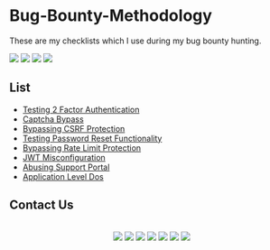 # Bug-Bounty-Methodology
These are my checklists which I use during my bug bounty hunting.

![](https://img.shields.io/github/issues/tuhin1729/Bug-Bounty-Methodology)
![](https://img.shields.io/github/forks/tuhin1729/Bug-Bounty-Methodology)
![](https://img.shields.io/github/stars/tuhin1729/Bug-Bounty-Methodology)
![](https://img.shields.io/github/last-commit/tuhin1729/Bug-Bounty-Methodology)

## List
- [Testing 2 Factor Authentication](https://github.com/tuhin1729/Bug-Bounty-Methodology/blob/main/2FA.md)
- [Captcha Bypass](https://github.com/tuhin1729/Bug-Bounty-Methodology/blob/main/Captcha.md)
- [Bypassing CSRF Protection](https://github.com/tuhin1729/Bug-Bounty-Methodology/blob/main/CSRF.md)
- [Testing Password Reset Functionality](https://github.com/tuhin1729/Bug-Bounty-Methodology/blob/main/PasswordReset.md)
- [Bypassing Rate Limit Protection](https://github.com/tuhin1729/Bug-Bounty-Methodology/blob/main/RateLimit.md)
- [JWT Misconfiguration](https://github.com/tuhin1729/Bug-Bounty-Methodology/blob/main/JWT.md)
- [Abusing Support Portal](https://github.com/tuhin1729/Bug-Bounty-Methodology/blob/main/AbusingSupportPortal.md)
- [Application Level Dos](https://github.com/tuhin1729/Bug-Bounty-Methodology/blob/main/Dos.md)

## Contact Us
<div align="center"><br>
<a href="https://github.com/tuhin1729" target="_blank"><img src="https://img.shields.io/badge/GitHub-100000?logo=github"></a>
<a href="https://twitter.com/tuhin1729_" target="_blank"><img src="https://img.shields.io/badge/Twitter-1DA1F2?logo=twitter"></a>
<a href="https://instagram.com/tuhin1729" target="_blank"><img src="https://img.shields.io/badge/Instagram-E4405F?logo=instagram"></a>
<a href="https://www.linkedin.com/in/tuhin1729/" target="_blank"><img src="https://img.shields.io/badge/LinkedIn-0077B5?logo=linkedin"></a>
<a href="mailto:tuhinbose70@gmail.com?subject=Bug Bounty Methodology" target="_blank"><img src="https://img.shields.io/badge/Gmail-D14836?logo=gmail"></a>
<a href="https://tuhin1729.medium.com" target="_blank"><img src="https://img.shields.io/badge/Medium-12100E?logo=medium"></a>
<a href="https://linktr.ee/tuhin1729" target="_blank"><img src="https://img.shields.io/badge/linktree-39E09B?logo=linktree"></a>
</div>
